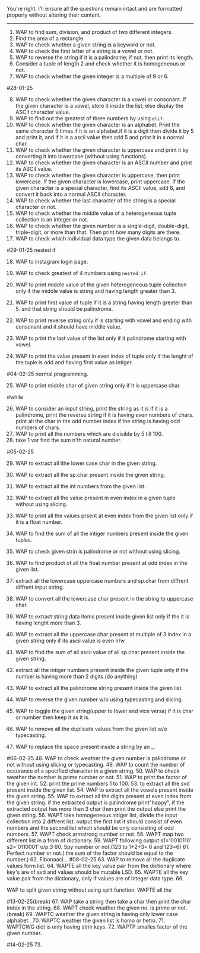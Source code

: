 You're right. I'll ensure all the questions remain intact and are formatted properly without altering their content.

---

1. WAP to find sum, division, and product of two different integers.
2. Find the area of a rectangle.
3. WAP to check whether a given string is a keyword or not.
4. WAP to check the first letter of a string is a vowel or not.
5. WAP to reverse the string if it is a palindrome; if not, then print its length.
6. Consider a tuple of length 2 and check whether it is homogeneous or not.
7. WAP to check whether the given integer is a multiple of 9 or 6.

#28-01-25

8. WAP to check whether the given character is a vowel or consonant. If the given character is a vowel, store it inside the list; else display the ASCII character value.
9. WAP to find out the greatest of three numbers by using `elif`.
10. WAP to check whether the given character is an alphabet. Print the same character 5 times if it is an alphabet.if it is a digit then divide it by 5 and print it, and if it is a ascii value then add 5 and print it in a normal char.
11. WAP to check whether the given character is uppercase and print it by converting it into lowercase (without using functions).
12. WAP to check whether the given character is an ASCII number and print its ASCII value.
13. WAP to check whether the given character is uppercase, then print lowercase. If the given character is lowercase, print uppercase. If the given character is a special character, find its ASCII value, add 8, and convert it back into a normal ASCII character.
14. WAP to check whether the last character of the string is a special character or not.
15. WAP to check whether the middle value of a heterogeneous tuple collection is an integer or not.
16. WAP to check whether the given number is a single-digit, double-digit, triple-digit, or more than that. Then print how many digits are there.
17. WAP to check which individual data type the given data belongs to.

#29-01-25
nested if

18. WAP to instagram login page.

19. WAP to check greatest of 4 numbers using `nested if`.
20. WAP to print middle value of the given heterogeneous tuple collection only if the middle value is string and having length greater than 3.
21. WAP to print first value of tuple if it is a string having length greater than 5. and that string should be palindrome.
22. WAP to print reverse string only if is starting with vowel and ending with consonant and it should have middle value.
23. WAP to print the last value of the list only if it palindrome starting with vowel.
24. WAP to print the value present in even index of tuple only if the lenght of the tuple is odd and having first value as intiger.


#04-02-25
normal programming.

25. WAP to print middle char of given string only if it is uppercase char.

#while

26. WAP to consider an input string, print the string as it is if it is a palindrome, print the reverse string if it is having even numbers of chars. print all the char in the odd  number index if the string is having odd numbers of chars.
27. WAP to print all the numbers which are divisible by 5 till 100.
28. take 1 var find the sum n'th natural number.

#05-02-25

29. WAP to extract all lthe lower case char in the given string.

30. WAP to extract all the sp.char present inside the given string.
31. WAP to extract all the int numbers from the given list.
32. WAP to extract all the value present in even index in a given tuple without using slicing.

33. WAP to print all the values prsent at even index from the given list only if it is a float number.
34. WAP to find the sum of all the intiger numbers present inside the given tuples.
35. WAP to check given strin is palindrome or not without using slicing.
36. WAP to find product of all the float number present at odd index in the given list.
37. extract all the lowercase uppercase numbers and sp.char from diffrent diffrent input string.
38. WAP to convert all the lowercase char present in the string to uppercase char.
39. WAP to extract string data items present inside given list only if the it is having lenght more than 3.

40. WAP to extract all the uppercase char present at multiple of 3 index in a given string only if its ascii value is even
h/w

41. WAP to find the sum of all ascii value of all sp.char present inside the given string.
42. extract all the intiger numbers present inside the given tuple only if the number is having more than 2 digits.(do anything)
43. WAP to extract all the palindrome string present inside the given list.
44. WAP to reverse the given number w/o using typecasting and slicing.
45. WAP to toggle the given string(upper to lower and vice versa) if it is char or number then keep it as it is.
46. WAP to remove all the duplicate values from the given list w/o typecasting.
47. WAP to replace the space present inside a string by an _.

#06-02-25
48. WAP to check weather the given number is palindrome or not without using slicing or typecasting.
49. WAP to count the number of occurance of a specified character in a given string.
50. WAP to check weather the number is prime number or not.
51. WAP to print the factor of the given int.
52. print the prime numbers 1 to 100.
53. to extract all the svd present inside the given list.
54. WAP to extract all the vowels present inside the given string.
55. WAP to extract all the digits present at even index from the given string. if the extracted output is palindrome print"happy", if the extracted output has more than 3 char then print the output else print the given string.
56. WAPT take homogeneous intiger list, divide the input collection into 2 diffrent list. output the first list it should consist of even numbers and the second list which should be only consisting of odd numbers.
57. WAPT check armstrong number or not.
58. WAPT map two different list in a from of dictionary.
59. WAPT following output s1='0010110'
                          s2='0110001'
                          o/p:3
60. Spy number or not.(123 to 1+2+3= 6 and 1*2*3=6)
61. Perfect number or not.( the sum of the factor should be equal to the number.)
62. Fibonaaci...
#08-02-25
63. WAP to remove all the duplicate values form list.
64. WAPTE all the key value pair from the dictionary where key's are of svd and values should be mutable LSD.
65. WAPTE all the key value pair from the dictionary, only if values are of integer data type.
66.

 WAP to split given string without using split function.
 WAPTE all the

#13-02-25(break)
67. WAP take a string then take a char then print the char index in the string.
68. WAPT check weather the given no. is prime or not.(break)
69. WAPTC weather the given string is having only lower case alphabet .
70. WAPTC weather the given list is homo or hetro.
71. WAPTCWG dict is only having strin keys.
72. WAPTP smalles factor of the given number.

#14-02-25
73.
